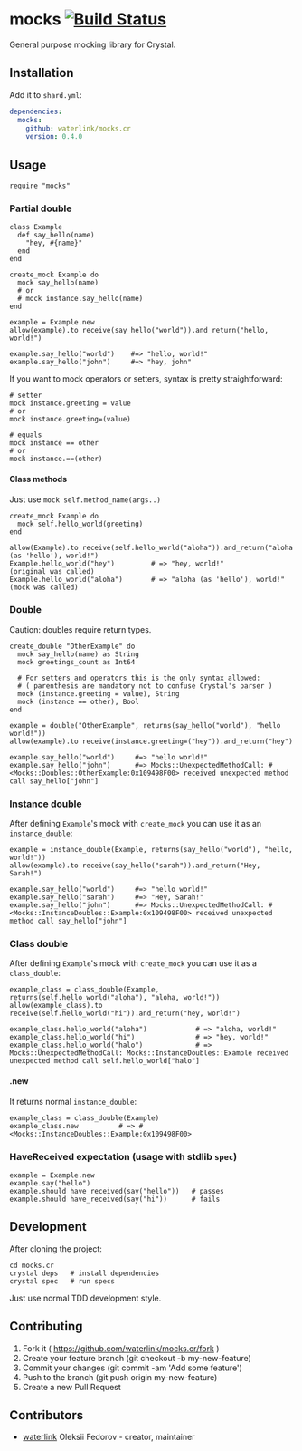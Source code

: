 # mocks [![Build Status](https://travis-ci.org/waterlink/mocks.cr.svg?branch=master)](https://travis-ci.org/waterlink/mocks.cr)

General purpose mocking library for Crystal.

## Installation

Add it to `shard.yml`:

```yaml
dependencies:
  mocks:
    github: waterlink/mocks.cr
    version: 0.4.0
```

## Usage

```crystal
require "mocks"
```

### Partial double

```crystal
class Example
  def say_hello(name)
    "hey, #{name}"
  end
end

create_mock Example do
  mock say_hello(name)
  # or
  # mock instance.say_hello(name)
end

example = Example.new
allow(example).to receive(say_hello("world")).and_return("hello, world!")

example.say_hello("world")    #=> "hello, world!"
example.say_hello("john")     #=> "hey, john"
```

If you want to mock operators or setters, syntax is pretty straightforward:

```crystal
# setter
mock instance.greeting = value
# or
mock instance.greeting=(value)

# equals
mock instance == other
# or
mock instance.==(other)
```

#### Class methods

Just use `mock self.method_name(args..)`

```crystal
create_mock Example do
  mock self.hello_world(greeting)
end

allow(Example).to receive(self.hello_world("aloha")).and_return("aloha (as 'hello'), world!")
Example.hello_world("hey")         # => "hey, world!"                   (original was called)
Example.hello_world("aloha")       # => "aloha (as 'hello'), world!"    (mock was called)
```

### Double

Caution: doubles require return types.

```crystal
create_double "OtherExample" do
  mock say_hello(name) as String
  mock greetings_count as Int64

  # For setters and operators this is the only syntax allowed:
  # ( parenthesis are mandatory not to confuse Crystal's parser )
  mock (instance.greeting = value), String
  mock (instance == other), Bool
end

example = double("OtherExample", returns(say_hello("world"), "hello world!"))
allow(example).to receive(instance.greeting=("hey")).and_return("hey")

example.say_hello("world")     #=> "hello world!"
example.say_hello("john")      #=> Mocks::UnexpectedMethodCall: #<Mocks::Doubles::OtherExample:0x109498F00> received unexpected method call say_hello["john"]
```

### Instance double

After defining `Example`'s mock with `create_mock` you can use it as an `instance_double`:

```crystal
example = instance_double(Example, returns(say_hello("world"), "hello, world!"))
allow(example).to receive(say_hello("sarah")).and_return("Hey, Sarah!")

example.say_hello("world")     #=> "hello world!"
example.say_hello("sarah")     #=> "Hey, Sarah!"
example.say_hello("john")      #=> Mocks::UnexpectedMethodCall: #<Mocks::InstanceDoubles::Example:0x109498F00> received unexpected method call say_hello["john"]
```

### Class double

After defining `Example`'s mock with `create_mock` you can use it as a `class_double`:

```crystal
example_class = class_double(Example, returns(self.hello_world("aloha"), "aloha, world!"))
allow(example_class).to receive(self.hello_world("hi")).and_return("hey, world!")

example_class.hello_world("aloha")            # => "aloha, world!"
example_class.hello_world("hi")               # => "hey, world!"
example_class.hello_world("halo")             # => Mocks::UnexpectedMethodCall: Mocks::InstanceDoubles::Example received unexpected method call self.hello_world["halo"]
```

#### .new

It returns normal `instance_double`:

```crystal
example_class = class_double(Example)
example_class.new          # => #<Mocks::InstanceDoubles::Example:0x109498F00>
```

### HaveReceived expectation (usage with stdlib `spec`)

```crystal
example = Example.new
example.say("hello")
example.should have_received(say("hello"))   # passes
example.should have_received(say("hi"))      # fails
```

## Development

After cloning the project:

```
cd mocks.cr
crystal deps   # install dependencies
crystal spec   # run specs
```

Just use normal TDD development style.

## Contributing

1. Fork it ( https://github.com/waterlink/mocks.cr/fork )
2. Create your feature branch (git checkout -b my-new-feature)
3. Commit your changes (git commit -am 'Add some feature')
4. Push to the branch (git push origin my-new-feature)
5. Create a new Pull Request

## Contributors

- [waterlink](https://github.com/waterlink) Oleksii Fedorov - creator, maintainer
